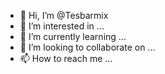 - 👋 Hi, I’m @Tesbarmix
- 👀 I’m interested in ...
- 🌱 I’m currently learning ...
- 💞️ I’m looking to collaborate on ...
- 📫 How to reach me ...

<!---
Tesbarmix/Tesbarmix is a ✨ special ✨ repository because its `README.md` (this file) appears on your GitHub profile.
You can click the Preview link to take a look at your changes.
--->
